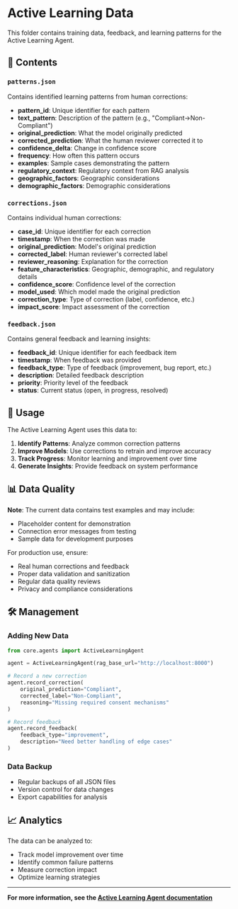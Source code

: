 # Active Learning Data

This folder contains training data, feedback, and learning patterns for the Active Learning Agent.

## 📁 Contents

### `patterns.json`
Contains identified learning patterns from human corrections:
- **pattern_id**: Unique identifier for each pattern
- **text_pattern**: Description of the pattern (e.g., "Compliant->Non-Compliant")
- **original_prediction**: What the model originally predicted
- **corrected_prediction**: What the human reviewer corrected it to
- **confidence_delta**: Change in confidence score
- **frequency**: How often this pattern occurs
- **examples**: Sample cases demonstrating the pattern
- **regulatory_context**: Regulatory context from RAG analysis
- **geographic_factors**: Geographic considerations
- **demographic_factors**: Demographic considerations

### `corrections.json`
Contains individual human corrections:
- **case_id**: Unique identifier for each correction
- **timestamp**: When the correction was made
- **original_prediction**: Model's original prediction
- **corrected_label**: Human reviewer's corrected label
- **reviewer_reasoning**: Explanation for the correction
- **feature_characteristics**: Geographic, demographic, and regulatory details
- **confidence_score**: Confidence level of the correction
- **model_used**: Which model made the original prediction
- **correction_type**: Type of correction (label, confidence, etc.)
- **impact_score**: Impact assessment of the correction

### `feedback.json`
Contains general feedback and learning insights:
- **feedback_id**: Unique identifier for each feedback item
- **timestamp**: When feedback was provided
- **feedback_type**: Type of feedback (improvement, bug report, etc.)
- **description**: Detailed feedback description
- **priority**: Priority level of the feedback
- **status**: Current status (open, in progress, resolved)

## 🔄 Usage

The Active Learning Agent uses this data to:
1. **Identify Patterns**: Analyze common correction patterns
2. **Improve Models**: Use corrections to retrain and improve accuracy
3. **Track Progress**: Monitor learning and improvement over time
4. **Generate Insights**: Provide feedback on system performance

## 📊 Data Quality

**Note**: The current data contains test examples and may include:
- Placeholder content for demonstration
- Connection error messages from testing
- Sample data for development purposes

For production use, ensure:
- Real human corrections and feedback
- Proper data validation and sanitization
- Regular data quality reviews
- Privacy and compliance considerations

## 🛠️ Management

### Adding New Data
```python
from core.agents import ActiveLearningAgent

agent = ActiveLearningAgent(rag_base_url="http://localhost:8000")

# Record a new correction
agent.record_correction(
    original_prediction="Compliant",
    corrected_label="Non-Compliant",
    reasoning="Missing required consent mechanisms"
)

# Record feedback
agent.record_feedback(
    feedback_type="improvement",
    description="Need better handling of edge cases"
)
```

### Data Backup
- Regular backups of all JSON files
- Version control for data changes
- Export capabilities for analysis

## 📈 Analytics

The data can be analyzed to:
- Track model improvement over time
- Identify common failure patterns
- Measure correction impact
- Optimize learning strategies

---

**For more information, see the [Active Learning Agent documentation](../docs/ACTIVE_LEARNING_SUMMARY.md)**
